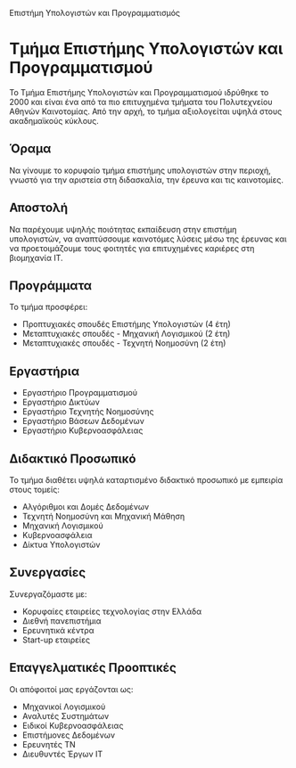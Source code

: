 Επιστήμη Υπολογιστών και Προγραμματισμός

# Τμήμα Επιστήμης Υπολογιστών και Προγραμματισμού

Το Τμήμα Επιστήμης Υπολογιστών και Προγραμματισμού ιδρύθηκε το 2000 και είναι ένα από τα πιο επιτυχημένα τμήματα του Πολυτεχνείου Αθηνών Καινοτομίας. Από την αρχή, το τμήμα αξιολογείται υψηλά στους ακαδημαϊκούς κύκλους.

## Όραμα

Να γίνουμε το κορυφαίο τμήμα επιστήμης υπολογιστών στην περιοχή, γνωστό για την αριστεία στη διδασκαλία, την έρευνα και τις καινοτομίες.

## Αποστολή

Να παρέχουμε υψηλής ποιότητας εκπαίδευση στην επιστήμη υπολογιστών, να αναπτύσσουμε καινοτόμες λύσεις μέσω της έρευνας και να προετοιμάζουμε τους φοιτητές για επιτυχημένες καριέρες στη βιομηχανία ΙΤ.

## Προγράμματα

Το τμήμα προσφέρει:
- Προπτυχιακές σπουδές Επιστήμης Υπολογιστών (4 έτη)
- Μεταπτυχιακές σπουδές - Μηχανική Λογισμικού (2 έτη)
- Μεταπτυχιακές σπουδές - Τεχνητή Νοημοσύνη (2 έτη)

## Εργαστήρια

- Εργαστήριο Προγραμματισμού
- Εργαστήριο Δικτύων
- Εργαστήριο Τεχνητής Νοημοσύνης
- Εργαστήριο Βάσεων Δεδομένων
- Εργαστήριο Κυβερνοασφάλειας

## Διδακτικό Προσωπικό

Το τμήμα διαθέτει υψηλά καταρτισμένο διδακτικό προσωπικό με εμπειρία στους τομείς:
- Αλγόριθμοι και Δομές Δεδομένων
- Τεχνητή Νοημοσύνη και Μηχανική Μάθηση
- Μηχανική Λογισμικού
- Κυβερνοασφάλεια
- Δίκτυα Υπολογιστών

## Συνεργασίες

Συνεργαζόμαστε με:
- Κορυφαίες εταιρείες τεχνολογίας στην Ελλάδα
- Διεθνή πανεπιστήμια
- Ερευνητικά κέντρα
- Start-up εταιρείες

## Επαγγελματικές Προοπτικές

Οι απόφοιτοί μας εργάζονται ως:
- Μηχανικοί Λογισμικού
- Αναλυτές Συστημάτων
- Ειδικοί Κυβερνοασφάλειας
- Επιστήμονες Δεδομένων
- Ερευνητές ΤΝ
- Διευθυντές Έργων ΙΤ
